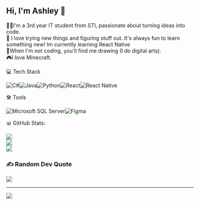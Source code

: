 ## Hi, I'm Ashley 👋

👨‍💻I'm a 3rd year IT student from STI, passionate about turning ideas into code. </br>
🌟 I love trying new things and figuring stuff out. It's always fun to learn something new! Im currently learning React Native</br>
🎨When I'm not coding, you'll find me drawing (I do digital arts). </br>
🎮I love Minecraft. </br>

💻 Tech Stack
<p align="left"><img src="https://img.shields.io/badge/c%23-%23239120.svg?style=for-the-badge&logo=csharp&logoColor=white" alt="C#" /><img src="https://img.shields.io/badge/java-%23ED8B00.svg?style=for-the-badge&logo=openjdk&logoColor=white" alt="Java" /><img src="https://img.shields.io/badge/python-3670A0?style=for-the-badge&logo=python&logoColor=ffdd54" alt="Python" /><img src="https://img.shields.io/badge/react-%2320232a.svg?style=for-the-badge&logo=react&logoColor=%2361DAFB" alt="React" /><img src="https://img.shields.io/badge/react_native-%2320232a.svg?style=for-the-badge&logo=react&logoColor=%2361DAFB" alt="React Native" /></p>

🛠️ Tools
<p align="left"><img src="https://img.shields.io/badge/Microsoft%20SQL%20Server-CC2927?style=for-the-badge&logo=microsoft%20sql%20server&logoColor=white" alt="Microsoft SQL Server" /><img src="https://img.shields.io/badge/Figma-000000?style=for-the-badge&logo=figma&logoColor=white" alt="Figma" /></p


# 📊 GitHub Stats:
![](https://github-readme-stats.vercel.app/api?username=ashleyhi0-0&theme=dark&hide_border=false&include_all_commits=false&count_private=true)<br/>
![](https://nirzak-streak-stats.vercel.app/?user=ashleyhi0-0&theme=dark&hide_border=false)<br/>
![](https://github-readme-stats.vercel.app/api/top-langs/?username=ashleyhi0-0&theme=dark&hide_border=false&include_all_commits=false&count_private=true&layout=compact)

### ✍️ Random Dev Quote
![](https://quotes-github-readme.vercel.app/api?type=vetical&theme=radical)

---
[![](https://visitcount.itsvg.in/api?id=ashleyhi0-0&icon=0&color=0)](https://visitcount.itsvg.in)

<!-- Proudly created with GPRM ( https://gprm.itsvg.in ) -->
